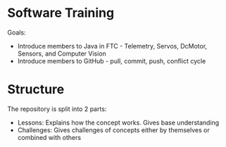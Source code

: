 # Software Training
Goals:
* Introduce members to Java in FTC - Telemetry, Servos, DcMotor, Sensors, and Computer Vision
* Introduce members to GitHub - pull, commit, push, conflict cycle

# Structure
The repository is split into 2 parts:
* Lessons: Explains how the concept works. Gives base understanding
* Challenges: Gives challenges of concepts either by themselves or combined with others

